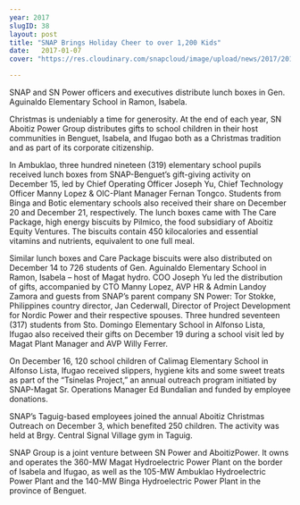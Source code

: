 ```yaml
---
year: 2017
slugID: 38
layout: post
title: "SNAP Brings Holiday Cheer to over 1,200 Kids"
date:   2017-01-07 
cover: "https://res.cloudinary.com/snapcloud/image/upload/news/2017/2017-1-snap.jpg"

---
```

SNAP and SN Power officers and executives distribute lunch boxes in Gen. Aguinaldo Elementary School in Ramon, Isabela.


Christmas is undeniably a time for generosity. At the end of each year, SN Aboitiz Power Group distributes gifts to school children in their host communities in Benguet, Isabela, and Ifugao both as a Christmas tradition and as part of its corporate citizenship.


In Ambuklao, three hundred nineteen (319) elementary school pupils received lunch boxes from SNAP-Benguet’s gift-giving activity on December 15, led by Chief Operating Officer Joseph Yu, Chief Technology Officer Manny Lopez & OIC-Plant Manager Fernan Tongco. Students from Binga and Botic elementary schools also received their share on December 20 and December 21, respectively. The lunch boxes came with The Care Package, high energy biscuits by Pilmico, the food subsidiary of Aboitiz Equity Ventures. The biscuits contain 450 kilocalories and essential vitamins and nutrients, equivalent to one full meal.


Similar lunch boxes and Care Package biscuits were also distributed on December 14 to 726 students of Gen. Aguinaldo Elementary School in Ramon, Isabela – host of Magat hydro. COO Joseph Yu led the distribution of gifts, accompanied by CTO Manny Lopez, AVP HR & Admin Landoy Zamora and guests from SNAP’s parent company SN Power: Tor Stokke, Philippines country director, Jan Cederwall, Director of Project Development for Nordic Power and their respective spouses. Three hundred seventeen (317) students from Sto. Domingo Elementary School in Alfonso Lista, Ifugao also received their gifts on December 19 during a school visit led by Magat Plant Manager and AVP Willy Ferrer.


On December 16, 120 school children of Calimag Elementary School in Alfonso Lista, Ifugao received slippers, hygiene kits and some sweet treats as part of the “Tsinelas Project,” an annual outreach program initiated by SNAP-Magat Sr. Operations Manager Ed Bundalian and funded by employee donations.


SNAP’s Taguig-based employees joined the annual Aboitiz Christmas Outreach on December 3, which benefited 250 children. The activity was held at Brgy. Central Signal Village gym in Taguig.


SNAP Group is a joint venture between SN Power and AboitizPower. It owns and operates the 360-MW Magat Hydroelectric Power Plant on the border of Isabela and Ifugao, as well as the 105-MW Ambuklao Hydroelectric Power Plant and the 140-MW Binga Hydroelectric Power Plant in the province of Benguet.
